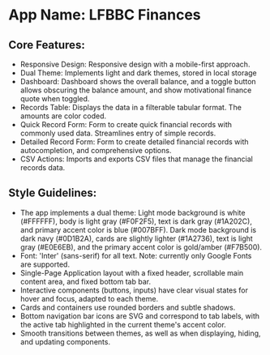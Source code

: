 # **App Name**: LFBBC Finances

## Core Features:

- Responsive Design: Responsive design with a mobile-first approach.
- Dual Theme: Implements light and dark themes, stored in local storage
- Dashboard: Dashboard shows the overall balance, and a toggle button allows obscuring the balance amount, and show motivational finance quote when toggled.
- Records Table: Displays the data in a filterable tabular format. The amounts are color coded.
- Quick Record Form: Form to create quick financial records with commonly used data. Streamlines entry of simple records.
- Detailed Record Form: Form to create detailed financial records with autocompletion, and comprehensive options.
- CSV Actions: Imports and exports CSV files that manage the financial records data.

## Style Guidelines:

- The app implements a dual theme: Light mode background is white (#FFFFFF), body is light gray (#F0F2F5), text is dark gray (#1A202C), and primary accent color is blue (#007BFF). Dark mode background is dark navy (#0D1B2A), cards are slightly lighter (#1A2736), text is light gray (#E0E6EB), and the primary accent color is gold/amber (#F7B500).
- Font: 'Inter' (sans-serif) for all text. Note: currently only Google Fonts are supported.
- Single-Page Application layout with a fixed header, scrollable main content area, and fixed bottom tab bar.
- Interactive components (buttons, inputs) have clear visual states for hover and focus, adapted to each theme.
- Cards and containers use rounded borders and subtle shadows.
- Bottom navigation bar icons are SVG and correspond to tab labels, with the active tab highlighted in the current theme's accent color.
- Smooth transitions between themes, as well as when displaying, hiding, and updating components.